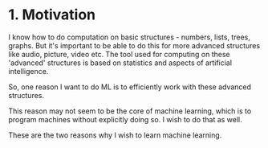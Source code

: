 # 1. Motivation

I know how to do computation on basic structures - numbers, lists, 
trees, graphs. But it's important to be able to do this for more 
advanced structures like audio, picture, video etc. The tool used 
for computing on these 'advanced' structures is based on statistics 
and aspects of artificial intelligence.

So, one reason I want to do ML is to efficiently work with 
these advanced structures.

This reason may not seem to be the core of machine learning, which 
is to program machines without explicitly doing so. I wish to do 
that as well.

These are the two reasons why I wish to learn machine learning.
